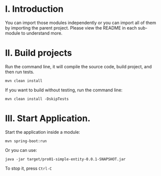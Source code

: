 # I. Introduction
You can import those modules independently or you can import all of them by importing the parent project.
Please view the README in each sub-module to understand more.
 
# II. Build projects
Run the command line, it will compile the source code, build project, and then run tests.
```
mvn clean install 
```

If you want to build without testing, run the command line:
```
mvn clean install -DskipTests 
```

# III. Start Application.

Start the application inside a module:
```
mvn spring-boot:run 
``` 
Or you can use:
```
java -jar target/pro01-simple-entity-0.0.1-SNAPSHOT.jar 
```

To stop it, press `Ctrl-C`
